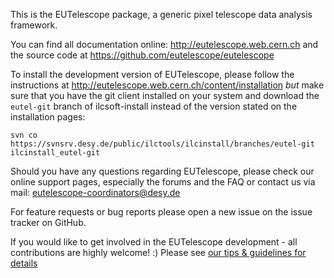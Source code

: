 This is the EUTelescope package, a generic pixel telescope data
analysis framework.

You can find all documentation online: http://eutelescope.web.cern.ch
and the source code at https://github.com/eutelescope/eutelescope

To install the development version of EUTelescope, please follow the instructions at http://eutelescope.web.cern.ch/content/installation *but* make sure that you have the git client installed on your system and download the ```eutel-git``` branch of ilcsoft-install instead of the version stated on the installation pages:
```
svn co https://svnsrv.desy.de/public/ilctools/ilcinstall/branches/eutel-git ilcinstall_eutel-git
```

Should you have any questions regarding EUTelescope, please check our
online support pages, especially the forums and the FAQ or contact us
via mail: eutelescope-coordinators@desy.de

For feature requests or bug reports please open a new issue on the issue tracker on GitHub.

If you would like to get involved in the EUTelescope development - all
contributions are highly welcome! :)
Please see [our tips & guidelines for details](https://github.com/eutelescope/eutelescope/blob/master/CONTRIBUTING.md)